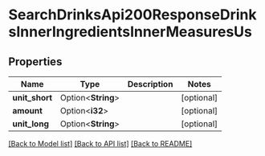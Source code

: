 # SearchDrinksApi200ResponseDrinksInnerIngredientsInnerMeasuresUs

## Properties

Name | Type | Description | Notes
------------ | ------------- | ------------- | -------------
**unit_short** | Option<**String**> |  | [optional]
**amount** | Option<**i32**> |  | [optional]
**unit_long** | Option<**String**> |  | [optional]

[[Back to Model list]](../README.md#documentation-for-models) [[Back to API list]](../README.md#documentation-for-api-endpoints) [[Back to README]](../README.md)


